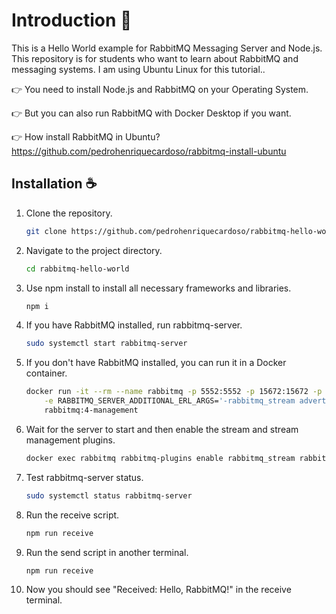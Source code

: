 # Introduction 📜

This is a Hello World example for RabbitMQ Messaging Server and Node.js. This repository is for students who want to learn about RabbitMQ and messaging systems. I am using Ubuntu Linux for this tutorial..

👉 You need to install Node.js and RabbitMQ on your Operating System.

👉 But you can also run RabbitMQ with Docker Desktop if you want.

👉 How install RabbitMQ in Ubuntu? https://github.com/pedrohenriquecardoso/rabbitmq-install-ubuntu

## Installation ☕️

1. Clone the repository.

    ```sh
    git clone https://github.com/pedrohenriquecardoso/rabbitmq-hello-world.git
    ```
2. Navigate to the project directory.

    ```sh
    cd rabbitmq-hello-world
    ```
    
3. Use npm install to install all necessary frameworks and libraries.

    ```sh
    npm i
    ```

4. If you have RabbitMQ installed, run rabbitmq-server.

    ```sh
    sudo systemctl start rabbitmq-server
    ```

5. If you don't have RabbitMQ installed, you can run it in a Docker container.

    ```sh
    docker run -it --rm --name rabbitmq -p 5552:5552 -p 15672:15672 -p 5672:5672  \
        -e RABBITMQ_SERVER_ADDITIONAL_ERL_ARGS='-rabbitmq_stream advertised_host localhost' \
        rabbitmq:4-management
    ```

6. Wait for the server to start and then enable the stream and stream management plugins.

    ```sh
    docker exec rabbitmq rabbitmq-plugins enable rabbitmq_stream rabbitmq_stream_management 
    ```

7. Test rabbitmq-server status.

    ```sh
    sudo systemctl status rabbitmq-server
    ```

8. Run the receive script.

    ```sh
    npm run receive
    ```

9. Run the send script in another terminal.

    ```sh
    npm run receive
    ```

10. Now you should see "Received: Hello, RabbitMQ!" in the receive terminal. 
